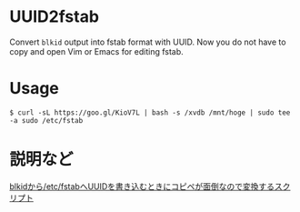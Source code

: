 # UUID2fstab
Convert `blkid` output into fstab format with UUID.
Now you do not have to copy and open Vim or Emacs for editing fstab.

# Usage

```
$ curl -sL https://goo.gl/KioV7L | bash -s /xvdb /mnt/hoge | sudo tee -a sudo /etc/fstab
```

# 説明など
[blkidから/etc/fstabへUUIDを書き込むときにコピペが面倒なので変換するスクリプト](https://qiita.com/yousan/items/53ec5fe0b40bb5226a97)
